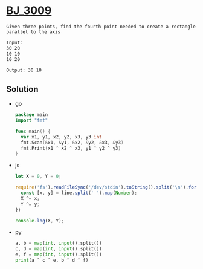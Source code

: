 # [BJ_3009](https://acmicpc.net/problem/3009)

```en
Given three points, find the fourth point needed to create a rectangle parallel to the axis
```

```txt
Input:
30 20
10 10
10 20

Output: 30 10
```

## Solution

* go

  ```go
  package main
  import "fmt"

  func main() {
    var x1, y1, x2, y2, x3, y3 int
    fmt.Scan(&x1, &y1, &x2, &y2, &x3, &y3)
    fmt.Print(x1 ^ x2 ^ x3, y1 ^ y2 ^ y3)
  }
  ```

* js

  ```js
  let X = 0, Y = 0;

  require('fs').readFileSync('/dev/stdin').toString().split('\n').forEach((line) => {
    const [x, y] = line.split(' ').map(Number);
    X ^= x;
    Y ^= y;
  })

  console.log(X, Y);
  ```

* py

  ```py
  a, b = map(int, input().split())
  c, d = map(int, input().split())
  e, f = map(int, input().split())
  print(a ^ c ^ e, b ^ d ^ f)
  ```
